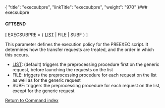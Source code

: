 {
    "title": "execsubpre",
    "linkTitle": "execsubpre",
    "weight": "970"
}### execsubpre

#### CFTSEND

\[ EXECSUBPRE = { <u>LIST</u> | FILE | SUBF } \]

This parameter defines the execution policy for the PREEXEC script. It determines how the transfer requests are treated, and the order in which this occurs.

-   <u>LIST</u>: (default)  triggers the preprocessing procedure first on the generic request, before launching the requests on the list
-   FILE: triggers the preprocessing procedure for each request on the list as well as for the generic request
-   SUBF: triggers the preprocessing procedure for each request on the list, except for the generic request

[Return to Command index](../../)
